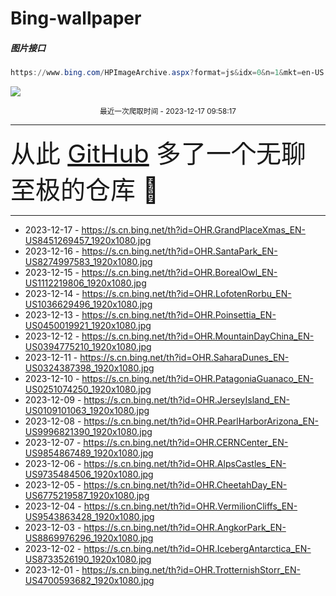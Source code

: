 # Bing-wallpaper

##### 图片接口

```powershell
https://www.bing.com/HPImageArchive.aspx?format=js&idx=0&n=1&mkt=en-US
```

 ![](https://s.cn.bing.net/th?id=OHR.GrandPlaceXmas_EN-US8451269457_1920x1080.jpg)

<p align='center' >
    <small>
        最近一次爬取时间 - 2023-12-17 09:58:17
    </small>
    <br>
    <hr>
    <font size=7>
        <small>
           从此 <a href='https://github.com/'>GitHub</a> 多了一个无聊至极的仓库  🍳
        </small>
    </font>
    <hr>
</p>


- 2023-12-17 - https://s.cn.bing.net/th?id=OHR.GrandPlaceXmas_EN-US8451269457_1920x1080.jpg 
- 2023-12-16 - https://s.cn.bing.net/th?id=OHR.SantaPark_EN-US8274997583_1920x1080.jpg 
- 2023-12-15 - https://s.cn.bing.net/th?id=OHR.BorealOwl_EN-US1112219806_1920x1080.jpg 
- 2023-12-14 - https://s.cn.bing.net/th?id=OHR.LofotenRorbu_EN-US1036629496_1920x1080.jpg 
- 2023-12-13 - https://s.cn.bing.net/th?id=OHR.Poinsettia_EN-US0450019921_1920x1080.jpg 
- 2023-12-12 - https://s.cn.bing.net/th?id=OHR.MountainDayChina_EN-US0394775210_1920x1080.jpg 
- 2023-12-11 - https://s.cn.bing.net/th?id=OHR.SaharaDunes_EN-US0324387398_1920x1080.jpg 
- 2023-12-10 - https://s.cn.bing.net/th?id=OHR.PatagoniaGuanaco_EN-US0251074250_1920x1080.jpg 
- 2023-12-09 - https://s.cn.bing.net/th?id=OHR.JerseyIsland_EN-US0109101063_1920x1080.jpg 
- 2023-12-08 - https://s.cn.bing.net/th?id=OHR.PearlHarborArizona_EN-US9996821390_1920x1080.jpg 
- 2023-12-07 - https://s.cn.bing.net/th?id=OHR.CERNCenter_EN-US9854867489_1920x1080.jpg 
- 2023-12-06 - https://s.cn.bing.net/th?id=OHR.AlpsCastles_EN-US9735484506_1920x1080.jpg 
- 2023-12-05 - https://s.cn.bing.net/th?id=OHR.CheetahDay_EN-US6775219587_1920x1080.jpg 
- 2023-12-04 - https://s.cn.bing.net/th?id=OHR.VermilionCliffs_EN-US9543863428_1920x1080.jpg 
- 2023-12-03 - https://s.cn.bing.net/th?id=OHR.AngkorPark_EN-US8869976296_1920x1080.jpg 
- 2023-12-02 - https://s.cn.bing.net/th?id=OHR.IcebergAntarctica_EN-US8733526190_1920x1080.jpg 
- 2023-12-01 - https://s.cn.bing.net/th?id=OHR.TrotternishStorr_EN-US4700593682_1920x1080.jpg 
